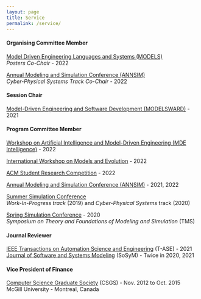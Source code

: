 ```yaml
---
layout: page
title: Service
permalink: /service/
---
```


#### Organising Committee Member

[Model Driven Engineering Languages and Systems (MODELS)](https://conf.researchr.org/home/models-2022)  
*Posters Co-Chair* - 2022

[Annual Modeling and Simulation Conference (ANNSIM)](https://scs.org/annsim/)  
*Cyber-Physical Systems Track Co-Chair* - 2022

#### Session Chair
[Model-Driven Engineering and Software Development (MODELSWARD)](https://modelsward.scitevents.org/?y=2021) - 2021  

#### Program Committee Member

[Workshop on Artificial Intelligence and Model-Driven Engineering (MDE Intelligence)](https://mde-intelligence.github.io/) - 2022  

[International Workshop on Models and Evolution](http://www.models-and-evolution.com/2022/) - 2022  

[ACM Student Research Competition](https://conf.researchr.org/track/models-2022/models-2022-acm-student-research-competition) - 2022  

[Annual Modeling and Simulation Conference (ANNSIM)](https://scs.org/annsim/) - 2021, 2022  

[Summer Simulation Conference](https://scs.org/2020summersim-archive/)  
*Work-In-Progress track* (2019) and *Cyber-Physical Systems* track (2020)  

[Spring Simulation Conference](https://scs.org/2020springsim-program-archive/) - 2020  
*Symposium on Theory and Foundations of Modeling and Simulation* (TMS)

#### Journal Reviewer
[IEEE Transactions on Automation Science and Engineering](https://www.ieee-ras.org/publications/t-ase) (T-ASE) - 2021  
[Journal of Software and Systems Modeling](https://www.springer.com/journal/10270) (SoSyM) - Twice in 2020, 2021  

#### Vice President of Finance
[Computer Science Graduate Society](https://csgs.cs.mcgill.ca/) (CSGS) - Nov. 2012 to Oct. 2015  
McGill University - Montreal, Canada
